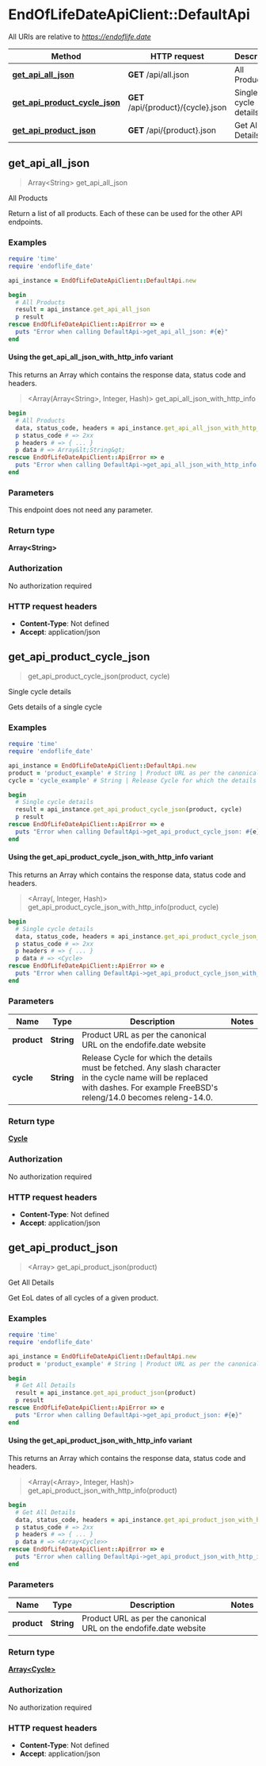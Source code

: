 # EndOfLifeDateApiClient::DefaultApi

All URIs are relative to *https://endoflife.date*

| Method | HTTP request | Description |
| ------ | ------------ | ----------- |
| [**get_api_all_json**](DefaultApi.md#get_api_all_json) | **GET** /api/all.json | All Products |
| [**get_api_product_cycle_json**](DefaultApi.md#get_api_product_cycle_json) | **GET** /api/{product}/{cycle}.json | Single cycle details |
| [**get_api_product_json**](DefaultApi.md#get_api_product_json) | **GET** /api/{product}.json | Get All Details |


## get_api_all_json

> Array&lt;String&gt; get_api_all_json

All Products

Return a list of all products. Each of these can be used for the other API endpoints.

### Examples

```ruby
require 'time'
require 'endoflife_date'

api_instance = EndOfLifeDateApiClient::DefaultApi.new

begin
  # All Products
  result = api_instance.get_api_all_json
  p result
rescue EndOfLifeDateApiClient::ApiError => e
  puts "Error when calling DefaultApi->get_api_all_json: #{e}"
end
```

#### Using the get_api_all_json_with_http_info variant

This returns an Array which contains the response data, status code and headers.

> <Array(Array&lt;String&gt;, Integer, Hash)> get_api_all_json_with_http_info

```ruby
begin
  # All Products
  data, status_code, headers = api_instance.get_api_all_json_with_http_info
  p status_code # => 2xx
  p headers # => { ... }
  p data # => Array&lt;String&gt;
rescue EndOfLifeDateApiClient::ApiError => e
  puts "Error when calling DefaultApi->get_api_all_json_with_http_info: #{e}"
end
```

### Parameters

This endpoint does not need any parameter.

### Return type

**Array&lt;String&gt;**

### Authorization

No authorization required

### HTTP request headers

- **Content-Type**: Not defined
- **Accept**: application/json


## get_api_product_cycle_json

> <Cycle> get_api_product_cycle_json(product, cycle)

Single cycle details

Gets details of a single cycle

### Examples

```ruby
require 'time'
require 'endoflife_date'

api_instance = EndOfLifeDateApiClient::DefaultApi.new
product = 'product_example' # String | Product URL as per the canonical URL on the endofife.date website
cycle = 'cycle_example' # String | Release Cycle for which the details must be fetched. Any slash character in the cycle name will be replaced with dashes. For example FreeBSD's releng/14.0 becomes releng-14.0.

begin
  # Single cycle details
  result = api_instance.get_api_product_cycle_json(product, cycle)
  p result
rescue EndOfLifeDateApiClient::ApiError => e
  puts "Error when calling DefaultApi->get_api_product_cycle_json: #{e}"
end
```

#### Using the get_api_product_cycle_json_with_http_info variant

This returns an Array which contains the response data, status code and headers.

> <Array(<Cycle>, Integer, Hash)> get_api_product_cycle_json_with_http_info(product, cycle)

```ruby
begin
  # Single cycle details
  data, status_code, headers = api_instance.get_api_product_cycle_json_with_http_info(product, cycle)
  p status_code # => 2xx
  p headers # => { ... }
  p data # => <Cycle>
rescue EndOfLifeDateApiClient::ApiError => e
  puts "Error when calling DefaultApi->get_api_product_cycle_json_with_http_info: #{e}"
end
```

### Parameters

| Name | Type | Description | Notes |
| ---- | ---- | ----------- | ----- |
| **product** | **String** | Product URL as per the canonical URL on the endofife.date website |  |
| **cycle** | **String** | Release Cycle for which the details must be fetched. Any slash character in the cycle name will be replaced with dashes. For example FreeBSD&#39;s releng/14.0 becomes releng-14.0. |  |

### Return type

[**Cycle**](Cycle.md)

### Authorization

No authorization required

### HTTP request headers

- **Content-Type**: Not defined
- **Accept**: application/json


## get_api_product_json

> <Array<Cycle>> get_api_product_json(product)

Get All Details

Get EoL dates of all cycles of a given product.

### Examples

```ruby
require 'time'
require 'endoflife_date'

api_instance = EndOfLifeDateApiClient::DefaultApi.new
product = 'product_example' # String | Product URL as per the canonical URL on the endofife.date website

begin
  # Get All Details
  result = api_instance.get_api_product_json(product)
  p result
rescue EndOfLifeDateApiClient::ApiError => e
  puts "Error when calling DefaultApi->get_api_product_json: #{e}"
end
```

#### Using the get_api_product_json_with_http_info variant

This returns an Array which contains the response data, status code and headers.

> <Array(<Array<Cycle>>, Integer, Hash)> get_api_product_json_with_http_info(product)

```ruby
begin
  # Get All Details
  data, status_code, headers = api_instance.get_api_product_json_with_http_info(product)
  p status_code # => 2xx
  p headers # => { ... }
  p data # => <Array<Cycle>>
rescue EndOfLifeDateApiClient::ApiError => e
  puts "Error when calling DefaultApi->get_api_product_json_with_http_info: #{e}"
end
```

### Parameters

| Name | Type | Description | Notes |
| ---- | ---- | ----------- | ----- |
| **product** | **String** | Product URL as per the canonical URL on the endofife.date website |  |

### Return type

[**Array&lt;Cycle&gt;**](Cycle.md)

### Authorization

No authorization required

### HTTP request headers

- **Content-Type**: Not defined
- **Accept**: application/json

